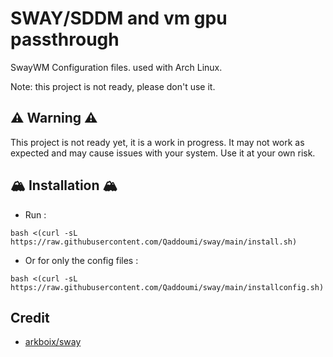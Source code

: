 # SWAY/SDDM and vm gpu passthrough

SwayWM Configuration files. used with Arch Linux.

Note: this project is not ready, please don't use it.
## ⚠️ Warning ⚠️
This project is not ready yet, it is a work in progress. It may not work as expected and may cause issues with your system. Use it at your own risk.
## 🏔️ Installation 🏔️

- Run :

``` shell
bash <(curl -sL https://raw.githubusercontent.com/Qaddoumi/sway/main/install.sh)
```

- Or for only the config files :

``` shell
bash <(curl -sL https://raw.githubusercontent.com/Qaddoumi/sway/main/installconfig.sh)
```


## Credit
- [arkboix/sway](https://github.com/arkboix/sway)
